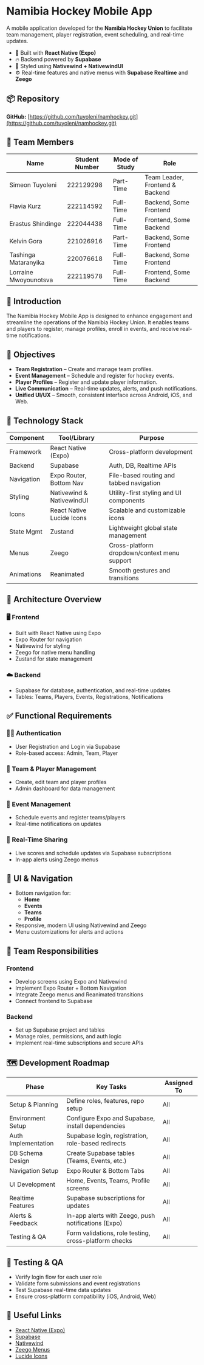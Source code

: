 # Namibia Hockey Mobile App

A mobile application developed for the **Namibia Hockey Union** to facilitate team management, player registration, event scheduling, and real-time updates.

- 📱 Built with **React Native (Expo)**
- 🔥 Backend powered by **Supabase**
- 🎨 Styled using **Nativewind + NativewindUI**
- ⚙️ Real-time features and native menus with **Supabase Realtime** and **Zeego**



## 📦 Repository

**GitHub:** [https://github.com/tuyoleni/namhockey.git](https://github.com/tuyoleni/namhockey.git)   



## 👥 Team Members

| Name                   | Student Number | Mode of Study | Role          |
|------------------------|----------------|----------------|---------------|
| Simeon Tuyoleni        | 222129298      | Part-Time      | Team Leader, Frontend & Backend |
| Flavia Kurz            | 222114592      | Full-Time      | Backend, Some Frontend       |
| Erastus Shindinge      | 222044438      | Full-Time      | Frontend, Some Backend      |
| Kelvin Gora            | 221026916      | Part-Time      | Backend, Some Frontend       |
| Tashinga Mataranyika   | 220076618      | Full-Time      | Backend, Some Frontend       |
| Lorraine Mwoyounotsva  | 222119578      | Full-Time      | Frontend, Some Backend      |



## 📖 Introduction

The Namibia Hockey Mobile App is designed to enhance engagement and streamline the operations of the Namibia Hockey Union. It enables teams and players to register, manage profiles, enroll in events, and receive real-time notifications.



## 🎯 Objectives

- **Team Registration** – Create and manage team profiles.
- **Event Management** – Schedule and register for hockey events.
- **Player Profiles** – Register and update player information.
- **Live Communication** – Real-time updates, alerts, and push notifications.
- **Unified UI/UX** – Smooth, consistent interface across Android, iOS, and Web.



## 🧱 Technology Stack

| Component      | Tool/Library                  | Purpose                                           |
|----------------|-------------------------------|---------------------------------------------------|
| Framework      | React Native (Expo)           | Cross-platform development                        |
| Backend        | Supabase                      | Auth, DB, Realtime APIs                           |
| Navigation     | Expo Router, Bottom Nav       | File-based routing and tabbed navigation          |
| Styling        | Nativewind & NativewindUI     | Utility-first styling and UI components           |
| Icons          | React Native Lucide Icons     | Scalable and customizable icons                   |
| State Mgmt     | Zustand                       | Lightweight global state management               |
| Menus          | Zeego                         | Cross-platform dropdown/context menu support      |
| Animations     | Reanimated                    | Smooth gestures and transitions                   |



## 📐 Architecture Overview

### 🖥️ Frontend
- Built with React Native using Expo
- Expo Router for navigation
- Nativewind for styling
- Zeego for native menu handling
- Zustand for state management

### ☁️ Backend
- Supabase for database, authentication, and real-time updates
- Tables: Teams, Players, Events, Registrations, Notifications



## ✅ Functional Requirements

### 🧑‍💼 Authentication
- User Registration and Login via Supabase
- Role-based access: Admin, Team, Player

### 🏑 Team & Player Management
- Create, edit team and player profiles
- Admin dashboard for data management

### 📅 Event Management
- Schedule events and register teams/players
- Real-time notifications on updates

### 📢 Real-Time Sharing
- Live scores and schedule updates via Supabase subscriptions
- In-app alerts using Zeego menus



## 🧭 UI & Navigation

- Bottom navigation for:
  - **Home**
  - **Events**
  - **Teams**
  - **Profile**
- Responsive, modern UI using Nativewind and Zeego
- Menu customizations for alerts and actions



## 👷 Team Responsibilities

### Frontend
- Develop screens using Expo and Nativewind
- Implement Expo Router + Bottom Navigation
- Integrate Zeego menus and Reanimated transitions
- Connect frontend to Supabase

### Backend
- Set up Supabase project and tables
- Manage roles, permissions, and auth logic
- Implement real-time subscriptions and secure APIs



## 🗺️ Development Roadmap

| Phase               | Key Tasks                                              | Assigned To |
|---------------------|--------------------------------------------------------|-------------|
| Setup & Planning    | Define roles, features, repo setup                     | All         |
| Environment Setup   | Configure Expo and Supabase, install dependencies      | All         |
| Auth Implementation | Supabase login, registration, role-based redirects     | All         |
| DB Schema Design    | Create Supabase tables (Teams, Events, etc.)           | All         |
| Navigation Setup    | Expo Router & Bottom Tabs                              | All         |
| UI Development      | Home, Events, Teams, Profile screens                   | All         |
| Realtime Features   | Supabase subscriptions for updates                     | All         |
| Alerts & Feedback   | In-app alerts with Zeego, push notifications (Expo)    | All         |
| Testing & QA        | Form validations, role testing, cross-platform checks  | All         |



## 🧪 Testing & QA

- Verify login flow for each user role
- Validate form submissions and event registrations
- Test Supabase real-time data updates
- Ensure cross-platform compatibility (iOS, Android, Web)



## 🔗 Useful Links

- [React Native (Expo)](https://expo.dev/)
- [Supabase](https://supabase.com/)
- [Nativewind](https://www.nativewind.dev/)
- [Zeego Menus](https://zeego.dev/)
- [Lucide Icons](https://lucide.dev/)
